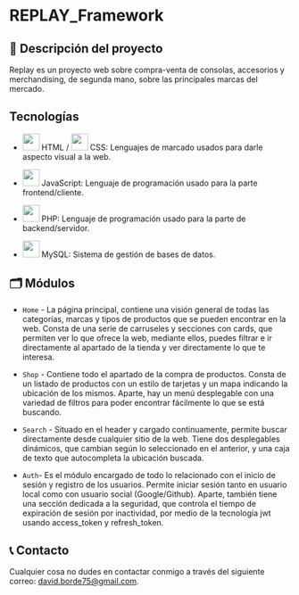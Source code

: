 # REPLAY_Framework

## 📖 Descripción del proyecto
Replay es un proyecto web sobre compra-venta de consolas, accesorios y merchandising, de segunda mano, sobre las principales marcas del mercado.

## Tecnologías

- <img src="https://upload.wikimedia.org/wikipedia/commons/6/61/HTML5_logo_and_wordmark.svg" width="30" height="30"> HTML / 
  <img src="https://upload.wikimedia.org/wikipedia/commons/d/d5/CSS3_logo_and_wordmark.svg" width="30" height="30"> CSS: Lenguajes de marcado usados para darle aspecto visual a la web.

- <img src="https://upload.wikimedia.org/wikipedia/commons/6/6a/JavaScript-logo.png" width="30" height="30"> JavaScript: Lenguaje de programación usado para la parte frontend/cliente.

- <img src="https://upload.wikimedia.org/wikipedia/commons/2/27/PHP-logo.svg" width="30" height="30"> PHP: Lenguaje de programación usado para la parte de backend/servidor.

- <img src="https://upload.wikimedia.org/wikipedia/commons/0/0a/MySQL_textlogo.svg" width="30" height="30"> MySQL: Sistema de gestión de bases de datos.

## 🗂️ Módulos

- `Home` - La página principal, contiene una visión general de todas las categorías, marcas y tipos de productos que se pueden encontrar en la web. Consta de una serie de carruseles y secciones con cards, que permiten ver lo que ofrece la web, mediante ellos, puedes filtrar e ir directamente al apartado de la tienda y ver directamente lo que te interesa.

- `Shop` - Contiene todo el apartado de la compra de productos. Consta de un listado de productos con un estilo de tarjetas y un mapa indicando la ubicación de los mismos. Aparte, hay un menú desplegable con una variedad de filtros para poder encontrar fácilmente lo que se está buscando.

- `Search` - Situado en el header y cargado continuamente, permite buscar directamente desde cualquier sitio de la web. Tiene dos desplegables dinámicos, que cambian según lo seleccionado en el anterior, y una caja de texto que autocompleta la ubicación buscada.

- `Auth`- Es el módulo encargado de todo lo relacionado con el inicio de sesión y registro de los usuarios. Permite iniciar sesión tanto en usuario local como con usuario social (Google/Github). Aparte, también tiene una sección dedicada a la seguridad, que controla el tiempo de expiración de sesión por inactividad, por medio de la tecnología jwt usando access_token y refresh_token.

## 📞 Contacto

Cualquier cosa no dudes en contactar conmigo a través del siguiente correo: david.borde75@gmail.com.
